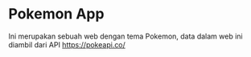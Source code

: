 # Pokemon App
Ini merupakan sebuah web dengan tema Pokemon, data dalam web ini diambil dari API https://pokeapi.co/

